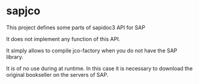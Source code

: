 # sapjco

This project defines some parts of sapidoc3 API for SAP

It does not implement any function of this API.

It simply allows to compile jco-factory when you do not have the SAP library.

It is of no use during at runtime. In this case it is necessary to download the original bookseller on the servers of SAP.